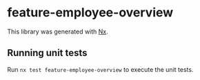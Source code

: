 # feature-employee-overview

This library was generated with [Nx](https://nx.dev).

## Running unit tests

Run `nx test feature-employee-overview` to execute the unit tests.
